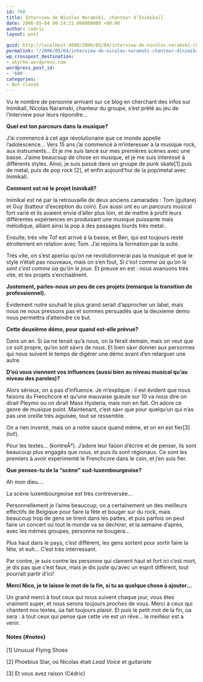 ```yaml
---
id: 760
title: Interview de Nicolas Naramski, chanteur d’Inimikall
date: 2006-05-04 00:14:11.000000000 +00:00
author: cedric
layout: post

guid: http://localhost:4000/2006/05/04/interview-de-nicolas-naramski-chanteur-dinimikall.html
permalink: "/2006/05/04/interview-de-nicolas-naramski-chanteur-dinimikall/"
wp_crosspost_destination:
- akyrho.wordpress.com
wordpress_post_id:
- '600'
categories:
- Non classé
---
```

Vu le nombre de personne arrivant sur ce blog en cherchant des infos sur Inimikall, Nicolas Naramski, chanteur du groupe, s’est prêté au jeu de l’interview pour leurs répondre…

<!-- more -->

**Quel est ton parcours dans la musique?**

J’ai commencé à cet age révolutionaire que ce monde appelle l’adolescence… Vers 15 ans j’ai commencé à m’interesser à la musique rock, aux instruments… Et je me suis lancé sur mes premières scènes avec une basse. J’aime beaucoup de chose en musique, et je me suis interessé à différents styles. Ainsi, je suis passé dans un groupe de punk skate[1] puis de metal, puis de pop rock [2], et enfin aujourd’hui de la pop/metal avec Inimikall.

**Comment est né le projet Inimikall?**

Inimikal est né par la retrouvaille de deux anciens camarades : Tom (guitare) et Guy (batteur d’exception du coin). Eux aussi ont eu un parcours musical fort varié et ils avaient envie d’aller plus loin, et de mettre à profit leurs différentes expériences en produisant une musique puissante mais mélodique, alliant ainsi la pop à des passages lourds très metal..

Ensuite, très vite Tof est arrivé à la basse, et Ben, qui est toujours resté étroitement en relation avec Tom. J’ai rejoins la formation par la suite.

Très vite, on s’est aperùu qu’on ne revolutionnerai pas la musique et que le style n’était pas nouveaux, mais on s’en fout, _Si c’est comme ùa qu’on le sent c’est comme ùa qu’on le joue_. Et preuve en est : nous avanùons très vite, et les projets s’enchaàînent.

**Justement, parles-nous un peu de ces projets (remarque la transition de professionnel).**

Evidement notre souhait le plus grand serait d’approcher un label, mais nous ne nous pressons pas et sommes persuadés que la deuxieme demo nous permettra d’atteindre ce but.

**Cette deuxième démo, pour quand est-elle prévue?**

Dans un an. Si ùa ne tenait qu’à nous, on la ferait demain, mais on veut que ce soit propre, qu’on soit sà»rs de nous. Et bien sà»r donner aux personnes qui nous suivent le temps de digérer une démo avant d’en relarguer une autre.

**D’oú vous viennent vos influences (aussi bien au niveau musical qu’au niveau des paroles)?**

Alors sérieux, on a pas d’influence. Je m’explique : il est évident que nous faisons du Frenchcore et qu’une mauvaise gueule sur 10 va nous dire on dirait Pleymo ou on dirait Mass Hysteria, mais non en fait. On adore ce genre de musique point. Maintenant, c’est sà»r que pour quelqu’un qui n’as pas une oreille très aiguisée, tout se ressemble.

On a rien inventé, mais on a notre sauce quand même, et on en est fier\[3\] (lol!).

Pour les textes… (kontreÂ²). J’adore leur faùon d’écrire et de penser, ils sont beaucoup plus engagés que nous, et puis ils sont régionaux. Ce sont les premiers à avoir experimenté le Frenchcore dans le coin, et j’en suis fier.

**Que penses-tu de la “scène” sud-luxembourgeoise?**

Ah mon dieu….

La scène luxembourgeoise est très contreversée…

Personnellement je l’aime beaucoup, on a certainement un des meilleurs effectifs de Belgique pour faire la fête et bouger sur du rock, mais beaucoup trop de gens se tirent dans les pattes, et puis parfois on peut faire un concert oú tout le monde va se déchirer, et la semaine d’après, avec les mêmes groupes, personne ne bougera…

Plus haut dans le pays, c’est différent, les gens sortent pour sortir faire la fête, et euh… C’est très interressant.

Par contre, je suis contre les personne qui clament haut et fort ici c’est mort, je dis pas que c’est faux, mais je dis juste qu’avec un esprit différent, tout pourrait partir d’ici!

**Merci Nico, je te laisse le mot de la fin, si tu as quelque chose à ajouter…**

Un grand merci à tout ceux qui nous suivent chaque jour, vous êtes vraiment super, et nous serons toujours proches de vous. Merci à ceux qui chantent nos textes, ùa fait toujours plaisir. Et puis le petit mot de la fin, ùa sera : à tout ceux qui pense que cette vie est un rêve… le meilleur est a venir.

#### Notes {#notes}

[1] Unusual Flying Shoes

[2] Phoebius Star, oú Nicolas était _Lead Voice_ et guitariste

[3] Et vous avez raison (Cédric)